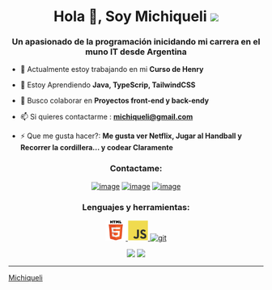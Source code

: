 <h1 align="center">Hola 👋, Soy Michiqueli <img height="40" src="https://emoji.gg/assets/emoji/7333-parrotdance.gif"></h1>
<h3 align="center">Un apasionado de la programación inicidando mi carrera en el muno IT desde Argentina</h3>

- 🔭 Actualmente estoy trabajando en mi **Curso de Henry**

- 🌱 Estoy Aprendiendo **Java, TypeScrip, TailwindCSS**

- 👯 Busco colaborar en **Proyectos front-end y back-endy**

- 📫 Si quieres contactarme : **michiqueli@gmail.com**

- ⚡ Que me gusta hacer?: **Me gusta ver Netflix, Jugar al Handball y Recorrer la cordillera... y codear Claramente**

<h3 align="center">Contactame:</h3>
<div align="center">

[![image](https://img.shields.io/badge/LinkedIn-0077B5?style=for-the-badge&logo=linkedin&logoColor=white)](https://www.linkedin.com/in/nicol%C3%A1s-m-22585018b/)
[![image](https://img.shields.io/badge/Instagram-E4405F?style=for-the-badge&logo=instagram&logoColor=white)](https://www.instagram.com/michiqueli/)
[![image](https://img.shields.io/badge/Gmail-D14836?style=for-the-badge&logo=gmail&logoColor=white)](mailto:michiqueli@gmail.com)
  
</div>

<h3 align="center">Lenguajes y herramientas:</h3>

<p align="center"> 
  <a href="https://www.w3.org/html/" target="_blank"> 
    <img src="https://raw.githubusercontent.com/devicons/devicon/master/icons/html5/html5-original-wordmark.svg" alt="html5" width="40" height="40"/> 
  </a>
  <a href="https://developer.mozilla.org/en-US/docs/Web/JavaScript" target="_blank"> 
    <img src="https://raw.githubusercontent.com/devicons/devicon/master/icons/javascript/javascript-original.svg" alt="javascript" width="40" height="40"/> 
  </a> 
  <a href="https://git-scm.com/" target="_blank"> 
    <img src="https://www.vectorlogo.zone/logos/git-scm/git-scm-icon.svg" alt="git" width="40" height="40"/> 
  </a>
</p>

<p align= "center">
  <img height= "150" src="https://github-readme-stats.vercel.app/api?username=michiqueli&theme=react&show_icons=true&include_all_commits=true" />
  <img height= "150" src="https://github-readme-stats.vercel.app/api/top-langs/?username=michiqueli&theme=react&layout=compact" />
</p>

------

[Michiqueli](https://github.com/michiqueli)
